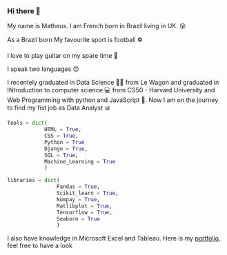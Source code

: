 ### Hi there 👋

<!--
**mdbruchard/mdbruchard** is a ✨ _special_ ✨ repository because its `README.md` (this file) appears on your GitHub profile.

Here are some ideas to get you started:

- 🔭 I’m currently working on ...
- 🌱 I’m currently learning ...
- 👯 I’m looking to collaborate on ...
- 🤔 I’m looking for help with ...
- 💬 Ask me about ...
- 📫 How to reach me: ...
- 😄 Pronouns: ...
- ⚡ Fun fact: ...
-->
My name is Matheus. I am French born in Brazil living in UK. 😵

As a Brazil born My favourite sport is football ⚽

I love to play guitar on my spare time 🎸

I speak two languages 😊

I recentely graduated in Data Science 👨‍🔬 from Le Wagon and graduated in INtroduction to computer science 💻 from CS50 - Harvard University and Web Programming with python and JavaScript 🐍. Now I am on the journey to find my fist job as Data Analyst 📊

```python
Tools = dict(
            HTML = True,
            CSS = True,
            Python = True
            Django = True,
            SQL = True,
            Machine_Learning = True
            )
```
```python
libraries = dict(
                Pandas = True,
                Scikit_learn = True,
                Numpay = True,
                Matlibplot = True,
                Tensorflow = True,
                Seaborn = True
                )
```

I also have knowledge in Microsoft Excel and Tableau. Here is my [portfolio](troopl.com/mdbruchard), feel free to have a look
